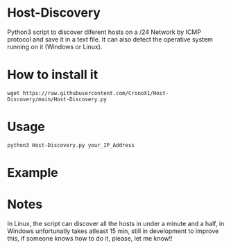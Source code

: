 # Host-Discovery

Python3 script to discover diferent hosts on a /24 Network by ICMP protocol and save it in a text file. 
It can also detect the operative system running on it (Windows or Linux).

# How to install it

```
wget https://raw.githubusercontent.com/CronoX1/Host-Discovery/main/Host-Discovery.py
```

# Usage

```
python3 Host-Discovery.py your_IP_Address
```

# Example



# Notes

In Linux, the script can discover all the hosts in under a minute and a half, in Windows unfortunatly takes atleast 15 min, still in development to improve this, if someone knows how to do it, please, let me know!!
